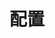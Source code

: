 # 配置

<!--suppress HtmlUnknownAttribute -->
<script setup>
import ConfigViewer from "../../../components/ConfigViewer.vue";
import { data } from "../../../config-spec/leaves/zhHans.data.mts";
</script>

<ConfigViewer :data=data name="leaves.yml"></ConfigViewer>
